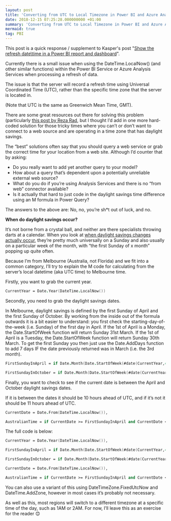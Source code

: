 ```yaml
---
layout: post
title: 'Converting from UTC to Local Timezone in Power BI and Azure Analysis Services'
date: 2018-12-15 07:25:28.000000000 +01:00
summary: 'Converting from UTC to Local Timezone in Power BI and Azure Analysis Services is a common issue due to the servers using UTC time, this post explains how to work around this issue.'
mermaid: true
tag: PBI
---
```

This post is a quick response / supplement to Kasper's post "[Show the refresh date\\time in a Power BI report and dashboard](https://www.kasperonbi.com/show-the-refresh-datetime-in-a-power-bi-report-and-dash)".

Currently there is a small issue when using the DateTime.LocalNow() (and other similar functions) within the Power BI Service or Azure Analysis Services when processing a refresh of data.

The issue is that the server will record a refresh time using Universal Coordinated Time (UTC), rather than the specific time zone that the server is located in.

(Note that UTC is the same as Greenwich Mean Time, GMT).

There are some great resources out there for solving this problem (particularly [this post by Reza Rad](http://radacad.com/solving-dax-time-zone-issue-in-power-bi), but I thought I’d add in one more hard-coded solution for those tricky times where you can’t or don’t want to connect to a web source and are operating in a time zone that has daylight savings.

The “best” solutions often say that you should query a web service or grab the correct time for your location from a web site. Although I’d counter that by asking:

*   Do you really want to add yet another query to your model?
*   How about a query that’s dependent upon a potentially unreliable external web source?
*   What do you do if you’re using Analysis Services and there is no “from web” connector available?
*   Is it actually that hard to just code in the daylight savings time difference using an M formula in Power Query?

The answers to the above are: No, no, you’re sh\*t out of luck, and no.

**When do daylight savings occur?**

It’s not borne from a crystal ball, and neither are there specialists throwing darts at a calendar. When you look at [when daylight savings changes actually occur](https://en.wikipedia.org/wiki/Daylight_saving_time_by_country), they’re pretty much universally on a Sunday and also usually on a particular week of the month, with “the first Sunday of x month” popping up quite often.

Because I’m from Melbourne (Australia, not Florida) and we fit into a common category, I’ll try to explain the M code for calculating from the server’s local datetime (aka UTC time) to Melbourne time.

Firstly, you want to grab the current year.

```fsharp
CurrentYear = Date.Year(DateTime.LocalNow())
```

Secondly, you need to grab the daylight savings dates.

In Melbourne, daylight savings is defined by the first Sunday of April and the first Sunday of October. By working from the inside out of the formula outwards it is a bit easier to understand: you first check the starting-day-of-the-week (i.e. Sunday) of the first day in April. If the 1st of April is a Monday, the Date.StartOfWeek function will return Sunday 31st March. If the 1st of April is a Tuesday, the Date.StartOfWeek function will return Sunday 30th March. To get the first Sunday you then just use the Date.AddDays function to add 7 days IF the date previously returned was in March (i.e. the 3rd month).

```fsharp
FirstSundayInApril = if Date.Month(Date.StartOfWeek(#date(CurrentYear,4,1),Day.Sunday)) = 3 then Date.AddDays(Date.StartOfWeek(#date(CurrentYear,4,1),Day.Sunday),7) else Date.StartOfWeek(#date(CurrentYear,4,1),Day.Sunday)

FirstSundayInOctober = if Date.Month(Date.StartOfWeek(#date(CurrentYear,10,1),Day.Sunday)) = 9 then Date.AddDays(Date.StartOfWeek(#date(CurrentYear,10,1),Day.Sunday),7) else Date.StartOfWeek(#date(CurrentYear,10,1),Day.Sunday)
```

Finally, you want to check to see if the current date is between the April and October daylight savings dates.

If it is between the dates it should be 10 hours ahead of UTC, and if it’s not it should be 11 hours ahead of UTC.

```fsharp
CurrentDate = Date.From(DateTime.LocalNow()),

AustralianTime = if CurrentDate >= FirstSundayInApril and CurrentDate < FirstSundayInOctober then DateTime.LocalNow() + #duration(0,10,0,0) else DateTime.LocalNow() + #duration(0,11,0,0)
```

The full code is below:
```fsharp
CurrentYear = Date.Year(DateTime.LocalNow()),

FirstSundayInApril = if Date.Month(Date.StartOfWeek(#date(CurrentYear,4,1),Day.Sunday)) = 3 then Date.AddDays(Date.StartOfWeek(#date(CurrentYear,4,1),Day.Sunday),7) else Date.StartOfWeek(#date(CurrentYear,4,1),Day.Sunday),

FirstSundayInOctober = if Date.Month(Date.StartOfWeek(#date(CurrentYear,10,1),Day.Sunday)) = 9 then Date.AddDays(Date.StartOfWeek(#date(CurrentYear,10,1),Day.Sunday),7) else Date.StartOfWeek(#date(CurrentYear,10,1),Day.Sunday),

CurrentDate = Date.From(DateTime.LocalNow()),

AustralianTime = if CurrentDate >= FirstSundayInApril and CurrentDate < FirstSundayInOctober then DateTime.LocalNow() + #duration(0,10,0,0) else DateTime.LocalNow() + #duration(0,11,0,0)
```

You can also use a variant of this using DateTimeZone.FixedUtcNow and DateTime.AddZone, however in most cases it’s probably not necessary.

As well as this, most regions will switch to a different timezone at a specific time of the day, such as 1AM or 2AM. For now, I’ll leave this as an exercise for the reader 😊